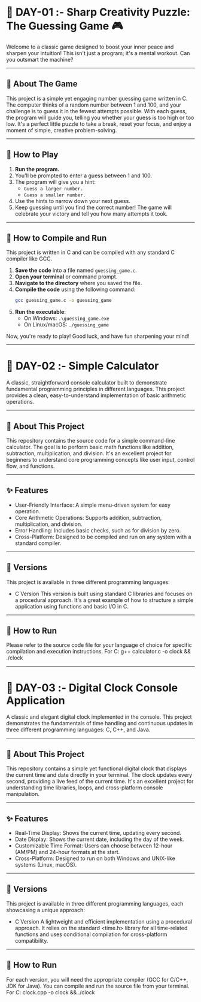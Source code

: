 
# 🧠 DAY-01 :- Sharp Creativity Puzzle: The Guessing Game 🎮

Welcome to a classic game designed to boost your inner peace and sharpen your intuition! This isn't just a program; it's a mental workout. Can you outsmart the machine?

---

## 🌟 About The Game

This project is a simple yet engaging number guessing game written in C. The computer thinks of a random number between 1 and 100, and your challenge is to guess it in the fewest attempts possible. With each guess, the program will guide you, telling you whether your guess is too high or too low.
It's a perfect little puzzle to take a break, reset your focus, and enjoy a moment of simple, creative problem-solving.

---

## 🚀 How to Play

1.  **Run the program.**
2.  You'll be prompted to enter a guess between 1 and 100.
3.  The program will give you a hint:
    - `Guess a larger number.`
    - `Guess a smaller number.`
4.  Use the hints to narrow down your next guess.
5.  Keep guessing until you find the correct number! The game will celebrate your victory and tell you how many attempts it took.

---

## 🔧 How to Compile and Run

This project is written in C and can be compiled with any standard C compiler like GCC.

1.  **Save the code** into a file named `guessing_game.c`.
2.  **Open your terminal** or command prompt.
3.  **Navigate to the directory** where you saved the file.
4.  **Compile the code** using the following command:
    ```bash
    gcc guessing_game.c -o guessing_game
    ```
5.  **Run the executable**:
    -   On Windows: `.\guessing_game.exe`
    -   On Linux/macOS: `./guessing_game`

Now, you're ready to play! Good luck, and have fun sharpening your mind!


---


# 🧠 DAY-02 :- Simple Calculator 
A classic, straightforward console calculator built to demonstrate fundamental programming principles in different languages. This project provides a clean, easy-to-understand implementation of basic arithmetic operations.

---

## 🌟 About This Project
This repository contains the source code for a simple command-line calculator. The goal is to perform basic math functions like addition, subtraction, multiplication, and division. It's an excellent project for beginners to understand core programming concepts like user input, control flow, and functions.

---

## ✨ Features
- User-Friendly Interface: A simple menu-driven system for easy operation.
- Core Arithmetic Operations: Supports addition, subtraction, multiplication, and division.
- Error Handling: Includes basic checks, such as for division by zero.
- Cross-Platform: Designed to be compiled and run on any system with a standard compiler.

---

## 🚀 Versions
This project is available in three different programming languages:

- C Version
This version is built using standard C libraries and focuses on a procedural approach. It's a great example of how to structure a simple application using functions and basic I/O in C.

---

## 🔧 How to Run
Please refer to the source code file for your language of choice for specific compilation and execution instructions.
For C: g++ calculator.c -o clock && ./clock


---


# 🧠 DAY-03 :- Digital Clock Console Application
A classic and elegant digital clock implemented in the console. This project demonstrates the fundamentals of time handling and continuous updates in three different programming languages: C, C++, and Java.

---

## 🌟 About This Project
This repository contains a simple yet functional digital clock that displays the current time and date directly in your terminal. The clock updates every second, providing a live feed of the current time. It's an excellent project for understanding time libraries, loops, and cross-platform console manipulation.

---

## ✨ Features
- Real-Time Display: Shows the current time, updating every second.
- Date Display: Shows the current date, including the day of the week.
- Customizable Time Format: Users can choose between 12-hour (AM/PM) and 24-hour formats at the start.
- Cross-Platform: Designed to run on both Windows and UNIX-like systems (Linux, macOS).

---

## 🚀 Versions
This project is available in three different programming languages, each showcasing a unique approach:

- C Version
A lightweight and efficient implementation using a procedural approach. It relies on the standard <time.h> library for all time-related functions and uses conditional compilation for cross-platform compatibility.

---

## 🔧 How to Run
For each version, you will need the appropriate compiler (GCC for C/C++, JDK for Java). You can compile and run the source file from your terminal.
For C: clock.cpp -o clock && ./clock




